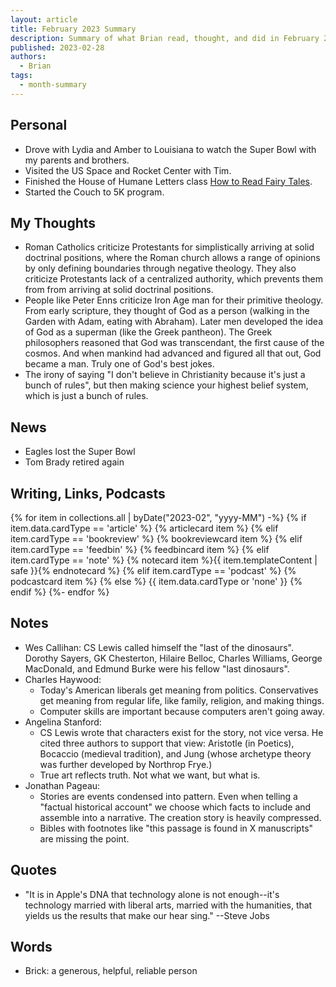 ```yaml
---
layout: article
title: February 2023 Summary
description: Summary of what Brian read, thought, and did in February 2023
published: 2023-02-28
authors:
  - Brian
tags:
  - month-summary
---
```


## Personal
- Drove with Lydia and Amber to Louisiana to watch the Super Bowl with my parents and brothers.
- Visited the US Space and Rocket Center with Tim.
- Finished the House of Humane Letters class [How to Read Fairy Tales](https://houseofhumaneletters.com/product/how-to-read-fairy-tales/).
- Started the Couch to 5K program.

## My Thoughts
- Roman Catholics criticize Protestants for simplistically arriving at solid doctrinal positions, where the Roman church allows a range of opinions by only defining boundaries through negative theology. They also criticize Protestants lack of a centralized authority, which prevents them from from arriving at solid doctrinal positions.
- People like Peter Enns criticize Iron Age man for their primitive theology. From early scripture, they thought of God as a person (walking in the Garden with Adam, eating with Abraham). Later men developed the idea of God as a superman (like the Greek pantheon). The Greek philosophers reasoned that God was transcendant, the first cause of the cosmos. And when mankind had advanced and figured all that out, God became a man. Truly one of God's best jokes.
- The irony of saying "I don't believe in Christianity because it's just a bunch of rules", but then making science your highest belief system, which is just a bunch of rules.

## News
- Eagles lost the Super Bowl
- Tom Brady retired again

## Writing, Links, Podcasts

<div class="stack cards">
{% for item in collections.all | byDate("2023-02", "yyyy-MM") -%}
  {% if item.data.cardType == 'article' %}
  {% articlecard item %}
  {% elif item.cardType == 'bookreview' %}
  {% bookreviewcard item %}
  {% elif item.cardType == 'feedbin' %}
  {% feedbincard item %}
  {% elif item.cardType == 'note' %}
  {% notecard item %}{{ item.templateContent | safe }}{% endnotecard %}
  {% elif item.cardType == 'podcast' %}
  {% podcastcard item %}
  {% else %}
  {{ item.data.cardType or 'none' }}
  {% endif %}
{%- endfor %}
</div>

## Notes
- Wes Callihan: CS Lewis called himself the "last of the dinosaurs". Dorothy Sayers, GK Chesterton, Hilaire Belloc, Charles Williams, George MacDonald, and Edmund Burke were his fellow "last dinosaurs".
- Charles Haywood:
  - Today's American liberals get meaning from politics. Conservatives get meaning from regular life, like family, religion, and making things.
  - Computer skills are important because computers aren't going away.
- Angelina Stanford:
  - CS Lewis wrote that characters exist for the story, not vice versa. He cited three authors to support that view: Aristotle (in Poetics), Bocaccio (medieval tradition), and Jung (whose archetype theory was further developed by Northrop Frye.)
  - True art reflects truth. Not what we want, but what is.
- Jonathan Pageau:
  - Stories are events condensed into pattern. Even when telling a "factual historical account" we choose which facts to include and assemble into a narrative. The creation story is heavily compressed.
  - Bibles with footnotes like "this passage is found in X manuscripts" are missing the point.

## Quotes
- "It is in Apple's DNA that technology alone is not enough--it's technology married with liberal arts, married with the humanities, that yields us the results that make our hear sing." --Steve Jobs

## Words
- Brick: a generous, helpful, reliable person